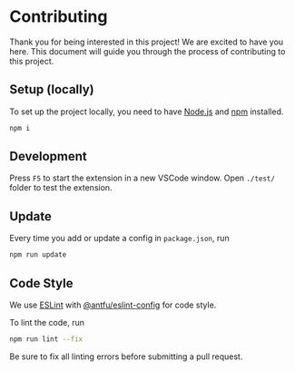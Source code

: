# Contributing

Thank you for being interested in this project! We are excited to have you here. This document will guide you through the process of contributing to this project.

## Setup (locally)

To set up the project locally, you need to have [Node.js](https://nodejs.org/en/) and [npm](https://www.npmjs.com/) installed.

```bash
npm i
```

## Development

Press `F5` to start the extension in a new VSCode window. Open `./test/` folder to test the extension.

## Update

Every time you add or update a config in `package.json`, run

```bash
npm run update
```

## Code Style

We use [ESLint](https://eslint.org/) with [@antfu/eslint-config](https://github.com/antfu/eslint-config) for code style.

To lint the code, run

```bash
npm run lint --fix
```

Be sure to fix all linting errors before submitting a pull request.
